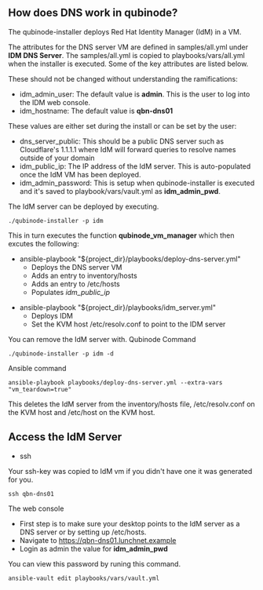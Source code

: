 How does DNS work in qubinode?
-------------------------------

The qubinode-installer deploys Red Hat Identity Manager (IdM) in a VM.

The attributes for the DNS server VM are defined in samples/all.yml under **IDM DNS Server**. The samples/all.yml is copied to playbooks/vars/all.yml when the installer is executed.
Some of the key attributes are listed below.

These should not be changed without understanding the ramifications:

 - idm_admin_user: The default value is **admin**. This is the user to log into the IDM web console.
 - idm_hostname: The default value is  **qbn-dns01**

These values are either set during the install or can be set by the user:

 - dns_server_public: This should be a public DNS server such as Cloudflare's 1.1.1.1 where IdM will forward queries to resolve names outside of your domain
 - idm_public_ip: The IP address of the IdM server. This is auto-populated once the IdM VM has been deployed.
 - idm_admin_password: This is setup when qubinode-installer is executed and it's saved to playbook/vars/vault.yml as **idm_admin_pwd**.

The IdM server can be deployed by executing.

```
./qubinode-installer -p idm
```

This in turn executes the function **qubinode_vm_manager** which then excutes the following:

 * ansible-playbook "${project_dir}/playbooks/deploy-dns-server.yml"
   - Deploys the DNS server VM
   - Adds an entry to inventory/hosts
   - Adds an entry to /etc/hosts
   - Populates *idm_public_ip*
 - ansible-playbook "${project_dir}/playbooks/idm_server.yml"
   - Deploys IDM
   - Set the KVM host /etc/resolv.conf to point to the IDM server

You can remove the IdM server with.
Qubinode Command 
```
./qubinode-installer -p idm -d
```

Ansible command
```
ansible-playbook playbooks/deploy-dns-server.yml --extra-vars "vm_teardown=true"
```

This deletes the IdM server from the inventory/hosts file, /etc/resolv.conf on the KVM host and /etc/host on the KVM host.

Access the IdM Server
---------------------

* ssh

Your ssh-key was copied to IdM vm if you didn't have one it was generated for you.

```
ssh qbn-dns01
```

The web console

 * First step is to make sure your desktop points to the IdM server as a DNS server or by setting up /etc/hosts.
 * Navigate to https://qbn-dns01.lunchnet.example
 * Login as admin the value for **idm_admin_pwd**

You can view this password by runing this command.

```
ansible-vault edit playbooks/vars/vault.yml
```
